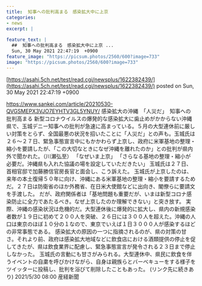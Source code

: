 ```yaml
---
title:  知事への批判高まる　感染拡大中に上京  
categories:
- news
excerpt: |
  
feature_text: |
  ##  知事への批判高まる　感染拡大中に上京 ...
  Sun, 30 May 2021 22:47:19  +0900
feature_image: "https://picsum.photos/2560/600?image=733"
image: "https://picsum.photos/2560/600?image=733"
---
```


[https://asahi.5ch.net/test/read.cgi/newsplus/1622382439/](https://asahi.5ch.net/test/read.cgi/newsplus/1622382439/)
posted on Sun, 30 May 2021 22:47:19  +0900

<!--more-->

https://www.sankei.com/article/20210530-QVGSMEPX3VJO7EYHTV3GL5YNUY/ 感染拡大の沖縄　「人災だ」　知事への批判高まる 新型コロナウイルスの爆発的な感染拡大に歯止めがかからない沖縄県で、玉城デニー知事への批判が急速に高まっている。５月の大型連休前に厳しい対策をとらず、全国最悪の状況を招いたことに「人災だ」との声も。玉城氏は２６〜２７日、緊急事態宣言中にもかかわらず上京し、政府に米軍基地の整理・縮小を要請したが、「この大切なときになぜ沖縄を離れたのか」との批判が県内外で聞かれた。（川瀬弘至） 「なぜいま上京」 「さらなる基地の整理・縮小が必要だ。沖縄県も入れた協議の場を設定していただきたい」 玉城氏は２７日、首相官邸で加藤勝信官房長官と面会し、こう訴えた。 玉城氏が上京したのは、来年の本土復帰５０年に向け、沖縄にある米軍基地の整理・縮小を要請するためだ。２７日は防衛省のほか外務省、在日米大使館などに出向き、閣僚らに要請文を手渡した。 だが、政府関係者は「基地問題も重要だが、いまは新型コロナ感染防止に全力であたるべき。なぜ上京したのか理解できない」と突き放す。 実際、沖縄の感染状況は危機的だ。大型連休後に爆発的に拡大し、県内の新規感染者数が１９日に初めて２００人を突破、２６日には３００人を超えた。沖縄の人口は東京のほぼ１０分の１なので、東京でいえば１日３０００人が感染するほどの非常事態である。 感染拡大の原因の一つに指摘されるのが、県の対策の甘さ。それより前、政府は感染拡大地域などに飲食店における酒類提供の停止を促してきたが、県は飲食業界に配慮し、緊急事態宣言が発令される２３日まで停止しなかった。 玉城氏の言動にも甘さがみられる。大型連休中、県民に飲食を伴うイベントの自粛を呼びかけながら、自身は親族らとバーベキューをする様子をツイッターに投稿し、批判を浴びて削除したこともあった。 (リンク先に続きあり) 2021/5/30 08:00 産経新聞
